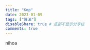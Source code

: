 ```yaml
---
title: "Kmp"
date: 2023-01-09
tags: ["算法"]
disableShare: true # 底部不显示分享栏
comments: true
---
```

nihoa

